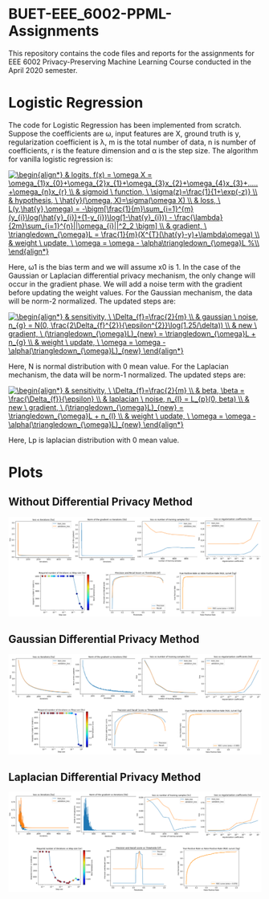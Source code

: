 # BUET-EEE_6002-PPML-Assignments
This repository contains the code files and reports for the assignments for EEE 6002 Privacy-Preserving Machine Learning Course conducted in the April 2020 semester.

# Logistic Regression
The code for Logistic Regression has been implemented from scratch. Suppose the coefficients are ω, input features are X, ground truth is y, regularization coefficient is λ, m is the total number of data, n is number of coefficients, r is the feature dimension and α is the step size. The algorithm for vanilla logistic regression is:

<a href="https://www.codecogs.com/eqnedit.php?latex=\begin{align*}&space;&&space;logits,&space;f(x)&space;=&space;\omega&space;X&space;=&space;\omega_{1}x_{0}&plus;\omega_{2}x_{1}&plus;\omega_{3}x_{2}&plus;\omega_{4}x_{3}&plus;.....&plus;\omega_{n}x_{r}&space;\\&space;&&space;sigmoid&space;\&space;function,&space;\&space;\sigma(z)=\frac{1}{1&plus;\exp(-z)}&space;\\&space;&&space;hypothesis,&space;\&space;\hat{y}(\omega,&space;X)=\sigma(\omega&space;X)&space;\\&space;&&space;loss,&space;\&space;L(y,\hat{y},\omega)&space;=&space;-\bigm[\frac{1}{m}\sum_{i=1}^{m}(y_{i}\log(\hat{y}_{i})&plus;(1-y_{i})\log(1-\hat{y}_{i}))&space;-&space;\frac{\lambda}{2m}\sum_{i=1}^{n}||\omega_{i}||^2_2&space;\bigm]&space;\\&space;&&space;gradient,&space;\&space;\triangledown_{\omega}L&space;=&space;\frac{1}{m}(X^{T}(\hat{y}-y)&plus;\lambda\omega)&space;\\&space;&&space;weight&space;\&space;update,&space;\&space;\omega&space;=&space;\omega&space;-&space;\alpha\triangledown_{\omega}L&space;%\\&space;\end{align*}" target="_blank"><img src="https://latex.codecogs.com/gif.latex?\begin{align*}&space;&&space;logits,&space;f(x)&space;=&space;\omega&space;X&space;=&space;\omega_{1}x_{0}&plus;\omega_{2}x_{1}&plus;\omega_{3}x_{2}&plus;\omega_{4}x_{3}&plus;.....&plus;\omega_{n}x_{r}&space;\\&space;&&space;sigmoid&space;\&space;function,&space;\&space;\sigma(z)=\frac{1}{1&plus;\exp(-z)}&space;\\&space;&&space;hypothesis,&space;\&space;\hat{y}(\omega,&space;X)=\sigma(\omega&space;X)&space;\\&space;&&space;loss,&space;\&space;L(y,\hat{y},\omega)&space;=&space;-\bigm[\frac{1}{m}\sum_{i=1}^{m}(y_{i}\log(\hat{y}_{i})&plus;(1-y_{i})\log(1-\hat{y}_{i}))&space;-&space;\frac{\lambda}{2m}\sum_{i=1}^{n}||\omega_{i}||^2_2&space;\bigm]&space;\\&space;&&space;gradient,&space;\&space;\triangledown_{\omega}L&space;=&space;\frac{1}{m}(X^{T}(\hat{y}-y)&plus;\lambda\omega)&space;\\&space;&&space;weight&space;\&space;update,&space;\&space;\omega&space;=&space;\omega&space;-&space;\alpha\triangledown_{\omega}L&space;%\\&space;\end{align*}" title="\begin{align*} & logits, f(x) = \omega X = \omega_{1}x_{0}+\omega_{2}x_{1}+\omega_{3}x_{2}+\omega_{4}x_{3}+.....+\omega_{n}x_{r} \\ & sigmoid \ function, \ \sigma(z)=\frac{1}{1+\exp(-z)} \\ & hypothesis, \ \hat{y}(\omega, X)=\sigma(\omega X) \\ & loss, \ L(y,\hat{y},\omega) = -\bigm[\frac{1}{m}\sum_{i=1}^{m}(y_{i}\log(\hat{y}_{i})+(1-y_{i})\log(1-\hat{y}_{i})) - \frac{\lambda}{2m}\sum_{i=1}^{n}||\omega_{i}||^2_2 \bigm] \\ & gradient, \ \triangledown_{\omega}L = \frac{1}{m}(X^{T}(\hat{y}-y)+\lambda\omega) \\ & weight \ update, \ \omega = \omega - \alpha\triangledown_{\omega}L %\\ \end{align*}" /></a>

Here, ω1 is the bias term and we will assume x0 is 1. In the case of the Gaussian or Laplacian differential privacy mechanism, the only change will occur in the gradient phase. We will add a noise term with the gradient before updating the weight values. For the Gaussian mechanism, the data will be norm-2 normalized. The updated steps are:

<a href="https://www.codecogs.com/eqnedit.php?latex=\begin{align*}&space;&&space;sensitivity,&space;\&space;\Delta_{f}=\frac{2}{m}&space;\\&space;&&space;gaussian&space;\&space;noise,&space;n_{g}&space;=&space;N(0,&space;\frac{2\Delta_{f}^{2}}{\epsilon^{2}}\log(1.25/\delta))&space;\\&space;&&space;new&space;\&space;gradient,&space;\&space;(\triangledown_{\omega}L)_{new}&space;=&space;\triangledown_{\omega}L&space;&plus;&space;n_{g}&space;\\&space;&&space;weight&space;\&space;update,&space;\&space;\omega&space;=&space;\omega&space;-&space;\alpha(\triangledown_{\omega}L)_{new}&space;\end{align*}" target="_blank"><img src="https://latex.codecogs.com/svg.latex?\begin{align*}&space;&&space;sensitivity,&space;\&space;\Delta_{f}=\frac{2}{m}&space;\\&space;&&space;gaussian&space;\&space;noise,&space;n_{g}&space;=&space;N(0,&space;\frac{2\Delta_{f}^{2}}{\epsilon^{2}}\log(1.25/\delta))&space;\\&space;&&space;new&space;\&space;gradient,&space;\&space;(\triangledown_{\omega}L)_{new}&space;=&space;\triangledown_{\omega}L&space;&plus;&space;n_{g}&space;\\&space;&&space;weight&space;\&space;update,&space;\&space;\omega&space;=&space;\omega&space;-&space;\alpha(\triangledown_{\omega}L)_{new}&space;\end{align*}" title="\begin{align*} & sensitivity, \ \Delta_{f}=\frac{2}{m} \\ & gaussian \ noise, n_{g} = N(0, \frac{2\Delta_{f}^{2}}{\epsilon^{2}}\log(1.25/\delta)) \\ & new \ gradient, \ (\triangledown_{\omega}L)_{new} = \triangledown_{\omega}L + n_{g} \\ & weight \ update, \ \omega = \omega - \alpha(\triangledown_{\omega}L)_{new} \end{align*}" /></a>

Here, N is normal distribution with 0 mean value. For the Laplacian mechanism, the data will be norm-1 normalized. The updated steps are:

<a href="https://www.codecogs.com/eqnedit.php?latex=\begin{align*}&space;&&space;sensitivity,&space;\&space;\Delta_{f}=\frac{2}{m}&space;\\&space;&&space;beta,&space;\beta&space;=&space;\frac{\Delta_{f}}{\epsilon}&space;\\&space;&&space;laplacian&space;\&space;noise,&space;n_{l}&space;=&space;L_{p}(0,&space;beta)&space;\\&space;&&space;new&space;\&space;gradient,&space;\&space;(\triangledown_{\omega}L)_{new}&space;=&space;\triangledown_{\omega}L&space;&plus;&space;n_{l}&space;\\&space;&&space;weight&space;\&space;update,&space;\&space;\omega&space;=&space;\omega&space;-&space;\alpha(\triangledown_{\omega}L)_{new}&space;\end{align*}" target="_blank"><img src="https://latex.codecogs.com/svg.latex?\begin{align*}&space;&&space;sensitivity,&space;\&space;\Delta_{f}=\frac{2}{m}&space;\\&space;&&space;beta,&space;\beta&space;=&space;\frac{\Delta_{f}}{\epsilon}&space;\\&space;&&space;laplacian&space;\&space;noise,&space;n_{l}&space;=&space;L_{p}(0,&space;beta)&space;\\&space;&&space;new&space;\&space;gradient,&space;\&space;(\triangledown_{\omega}L)_{new}&space;=&space;\triangledown_{\omega}L&space;&plus;&space;n_{l}&space;\\&space;&&space;weight&space;\&space;update,&space;\&space;\omega&space;=&space;\omega&space;-&space;\alpha(\triangledown_{\omega}L)_{new}&space;\end{align*}" title="\begin{align*} & sensitivity, \ \Delta_{f}=\frac{2}{m} \\ & beta, \beta = \frac{\Delta_{f}}{\epsilon} \\ & laplacian \ noise, n_{l} = L_{p}(0, beta) \\ & new \ gradient, \ (\triangledown_{\omega}L)_{new} = \triangledown_{\omega}L + n_{l} \\ & weight \ update, \ \omega = \omega - \alpha(\triangledown_{\omega}L)_{new} \end{align*}" /></a>

Here, Lp is laplacian distribution with 0 mean value.

# Plots
## Without Differential Privacy Method
![](images/non_dp_figures.PNG)

## Gaussian Differential Privacy Method
![](images/gaussian_dp_figures.PNG)

## Laplacian Differential Privacy Method
![](images/laplacian_dp_figures.PNG)

